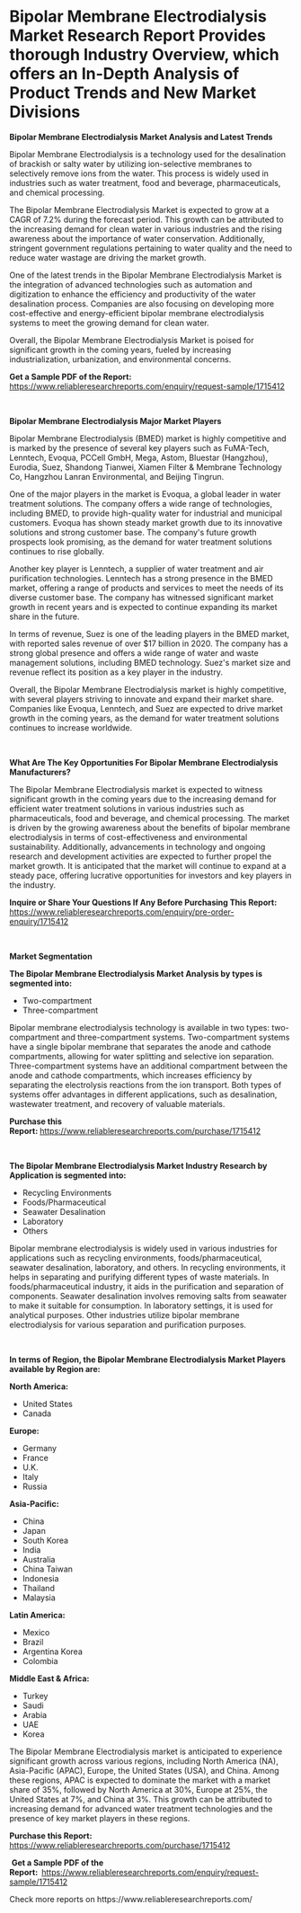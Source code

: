 <p><h1>Bipolar Membrane Electrodialysis Market Research Report Provides thorough Industry Overview, which offers an In-Depth Analysis of Product Trends and New Market Divisions</h1></p><p><strong>Bipolar Membrane Electrodialysis Market Analysis and Latest Trends</strong></p>
<p><p>Bipolar Membrane Electrodialysis is a technology used for the desalination of brackish or salty water by utilizing ion-selective membranes to selectively remove ions from the water. This process is widely used in industries such as water treatment, food and beverage, pharmaceuticals, and chemical processing. </p><p>The Bipolar Membrane Electrodialysis Market is expected to grow at a CAGR of 7.2% during the forecast period. This growth can be attributed to the increasing demand for clean water in various industries and the rising awareness about the importance of water conservation. Additionally, stringent government regulations pertaining to water quality and the need to reduce water wastage are driving the market growth.</p><p>One of the latest trends in the Bipolar Membrane Electrodialysis Market is the integration of advanced technologies such as automation and digitization to enhance the efficiency and productivity of the water desalination process. Companies are also focusing on developing more cost-effective and energy-efficient bipolar membrane electrodialysis systems to meet the growing demand for clean water.</p><p>Overall, the Bipolar Membrane Electrodialysis Market is poised for significant growth in the coming years, fueled by increasing industrialization, urbanization, and environmental concerns.</p></p>
<p><strong>Get a Sample PDF of the Report:&nbsp;</strong> <a href="https://www.reliableresearchreports.com/enquiry/request-sample/1715412">https://www.reliableresearchreports.com/enquiry/request-sample/1715412</a></p>
<p>&nbsp;</p>
<p><strong>Bipolar Membrane Electrodialysis Major Market Players</strong></p>
<p><p>Bipolar Membrane Electrodialysis (BMED) market is highly competitive and is marked by the presence of several key players such as FuMA-Tech, Lenntech, Evoqua, PCCell GmbH, Mega, Astom, Bluestar (Hangzhou), Eurodia, Suez, Shandong Tianwei, Xiamen Filter & Membrane Technology Co, Hangzhou Lanran Environmental, and Beijing Tingrun. </p><p>One of the major players in the market is Evoqua, a global leader in water treatment solutions. The company offers a wide range of technologies, including BMED, to provide high-quality water for industrial and municipal customers. Evoqua has shown steady market growth due to its innovative solutions and strong customer base. The company's future growth prospects look promising, as the demand for water treatment solutions continues to rise globally.</p><p>Another key player is Lenntech, a supplier of water treatment and air purification technologies. Lenntech has a strong presence in the BMED market, offering a range of products and services to meet the needs of its diverse customer base. The company has witnessed significant market growth in recent years and is expected to continue expanding its market share in the future.</p><p>In terms of revenue, Suez is one of the leading players in the BMED market, with reported sales revenue of over $17 billion in 2020. The company has a strong global presence and offers a wide range of water and waste management solutions, including BMED technology. Suez's market size and revenue reflect its position as a key player in the industry.</p><p>Overall, the Bipolar Membrane Electrodialysis market is highly competitive, with several players striving to innovate and expand their market share. Companies like Evoqua, Lenntech, and Suez are expected to drive market growth in the coming years, as the demand for water treatment solutions continues to increase worldwide.</p></p>
<p>&nbsp;</p>
<p><strong>What Are The Key Opportunities For Bipolar Membrane Electrodialysis Manufacturers?</strong></p>
<p><p>The Bipolar Membrane Electrodialysis market is expected to witness significant growth in the coming years due to the increasing demand for efficient water treatment solutions in various industries such as pharmaceuticals, food and beverage, and chemical processing. The market is driven by the growing awareness about the benefits of bipolar membrane electrodialysis in terms of cost-effectiveness and environmental sustainability. Additionally, advancements in technology and ongoing research and development activities are expected to further propel the market growth. It is anticipated that the market will continue to expand at a steady pace, offering lucrative opportunities for investors and key players in the industry.</p></p>
<p><strong>Inquire or Share Your Questions If Any Before Purchasing This Report:</strong> <a href="https://www.reliableresearchreports.com/enquiry/pre-order-enquiry/1715412">https://www.reliableresearchreports.com/enquiry/pre-order-enquiry/1715412</a></p>
<p>&nbsp;</p>
<p><strong>Market Segmentation</strong></p>
<p><strong>The Bipolar Membrane Electrodialysis Market Analysis by types is segmented into:</strong></p>
<p><ul><li>Two-compartment</li><li>Three-compartment</li></ul></p>
<p><p>Bipolar membrane electrodialysis technology is available in two types: two-compartment and three-compartment systems. Two-compartment systems have a single bipolar membrane that separates the anode and cathode compartments, allowing for water splitting and selective ion separation. Three-compartment systems have an additional compartment between the anode and cathode compartments, which increases efficiency by separating the electrolysis reactions from the ion transport. Both types of systems offer advantages in different applications, such as desalination, wastewater treatment, and recovery of valuable materials.</p></p>
<p><strong>Purchase this Report:&nbsp;</strong><a href="https://www.reliableresearchreports.com/purchase/1715412">https://www.reliableresearchreports.com/purchase/1715412</a></p>
<p>&nbsp;</p>
<p><strong>The Bipolar Membrane Electrodialysis Market Industry Research by Application is segmented into:</strong></p>
<p><ul><li>Recycling Environments</li><li>Foods/Pharmaceutical</li><li>Seawater Desalination</li><li>Laboratory</li><li>Others</li></ul></p>
<p><p>Bipolar membrane electrodialysis is widely used in various industries for applications such as recycling environments, foods/pharmaceutical, seawater desalination, laboratory, and others. In recycling environments, it helps in separating and purifying different types of waste materials. In foods/pharmaceutical industry, it aids in the purification and separation of components. Seawater desalination involves removing salts from seawater to make it suitable for consumption. In laboratory settings, it is used for analytical purposes. Other industries utilize bipolar membrane electrodialysis for various separation and purification purposes.</p></p>
<p>&nbsp;</p>
<p><strong>In terms of Region, the Bipolar Membrane Electrodialysis Market Players available by Region are:</strong></p>
<p>
    <p> <strong> North America: </strong>
        <ul>
            <li>United States</li>
            <li>Canada</li>
        </ul>
        </p> 
    <p> <strong> Europe: </strong>
        <ul>
            <li>Germany</li>
            <li>France</li>
            <li>U.K.</li>
            <li>Italy</li>
            <li>Russia</li>
        </ul>
        </p> 
    <p> <strong> Asia-Pacific: </strong>
        <ul>
            <li>China</li>
            <li>Japan</li>
            <li>South Korea</li>
            <li>India</li>
            <li>Australia</li>
            <li>China Taiwan</li>
            <li>Indonesia</li>
            <li>Thailand</li>
            <li>Malaysia</li>
        </ul>
        </p> 
    <p> <strong> Latin America: </strong>
        <ul>
            <li>Mexico</li>
            <li>Brazil</li>
            <li>Argentina Korea</li>
            <li>Colombia</li>
        </ul>
        </p> 
    <p> <strong> Middle East & Africa: </strong>
        <ul>
            <li>Turkey</li>
            <li>Saudi</li>
            <li>Arabia</li>
            <li>UAE</li>
            <li>Korea</li>
        </ul>
    </p>
    </p>
<p><p>The Bipolar Membrane Electrodialysis market is anticipated to experience significant growth across various regions, including North America (NA), Asia-Pacific (APAC), Europe, the United States (USA), and China. Among these regions, APAC is expected to dominate the market with a market share of 35%, followed by North America at 30%, Europe at 25%, the United States at 7%, and China at 3%. This growth can be attributed to increasing demand for advanced water treatment technologies and the presence of key market players in these regions.</p></p>
<p><strong>Purchase this Report: </strong><a href="https://www.reliableresearchreports.com/purchase/1715412">https://www.reliableresearchreports.com/purchase/1715412</a></p>
<p>&nbsp;<strong>Get a Sample PDF of the Report:&nbsp;&nbsp;</strong><a href="https://www.reliableresearchreports.com/enquiry/request-sample/1715412">https://www.reliableresearchreports.com/enquiry/request-sample/1715412</a></p>
<p><strong></strong></p>
<p>Check more reports on https://www.reliableresearchreports.com/</p>